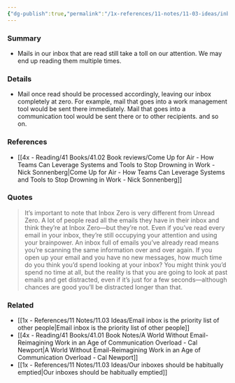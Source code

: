 ```yaml
---
{"dg-publish":true,"permalink":"/1x-references/11-notes/11-03-ideas/inbox-zero-is-different-from-unread-zero/","title":"Inbox Zero is different from unread zero","created":"2025-01-15T20:02:14.967+03:00","updated":"2025-01-17T22:52:16.521+03:00"}
---
```



### Summary
- Mails in our inbox that are read still take a toll on our attention. We may end up reading them multiple times. 

### Details
- Mail once read should be processed accordingly, leaving our inbox completely at zero. For example, mail that goes into a work management tool would be sent there immediately. Mail that goes into a communication tool would be sent there or to other recipients. and so on.

### References
- [[4x - Reading/41 Books/41.02 Book reviews/Come Up for Air - How Teams Can Leverage Systems and Tools to Stop Drowning in Work - Nick Sonnenberg\|Come Up for Air - How Teams Can Leverage Systems and Tools to Stop Drowning in Work - Nick Sonnenberg]]

### Quotes
> It’s important to note that Inbox Zero is very different from Unread Zero. A lot of people read all the emails they have in their inbox and think they’re at Inbox Zero—but they’re not. Even if you’ve read every email in your inbox, they’re still occupying your attention and using your brainpower. An inbox full of emails you’ve already read means you’re scanning the same information over and over again. If you open up your email and you have no new messages, how much time do you think you’d spend looking at your inbox? You might think you’d spend no time at all, but the reality is that you are going to look at past emails and get distracted, even if it’s just for a few seconds—although chances are good you’ll be distracted longer than that.


### Related
- [[1x - References/11 Notes/11.03 Ideas/Email inbox is the priority list of other people\|Email inbox is the priority list of other people]]
- [[4x - Reading/41 Books/41.01 Book Notes/A World Without Email-Reimagining Work in an Age of Communication Overload - Cal Newport\|A World Without Email-Reimagining Work in an Age of Communication Overload - Cal Newport]]
- [[1x - References/11 Notes/11.03 Ideas/Our inboxes should be habitually emptied\|Our inboxes should be habitually emptied]]